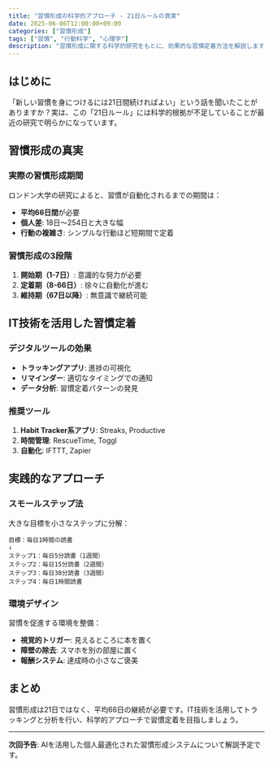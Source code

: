 ```yaml
---
title: "習慣形成の科学的アプローチ - 21日ルールの真実"
date: 2025-06-06T12:00:00+09:00
categories: ["習慣形成"]
tags: ["習慣", "行動科学", "心理学"]
description: "習慣形成に関する科学的研究をもとに、効果的な習慣定着方法を解説します"
---
```


## はじめに

「新しい習慣を身につけるには21日間続ければよい」という話を聞いたことがありますか？実は、この「21日ルール」には科学的根拠が不足していることが最近の研究で明らかになっています。

## 習慣形成の真実

### 実際の習慣形成期間

ロンドン大学の研究によると、習慣が自動化されるまでの期間は：

- **平均66日間**が必要
- **個人差**: 18日〜254日と大きな幅
- **行動の複雑さ**: シンプルな行動ほど短期間で定着

### 習慣形成の3段階

1. **開始期（1-7日）**: 意識的な努力が必要
2. **定着期（8-66日）**: 徐々に自動化が進む
3. **維持期（67日以降）**: 無意識で継続可能

## IT技術を活用した習慣定着

### デジタルツールの効果

- **トラッキングアプリ**: 進捗の可視化
- **リマインダー**: 適切なタイミングでの通知
- **データ分析**: 習慣定着パターンの発見

### 推奨ツール

1. **Habit Tracker系アプリ**: Streaks, Productive
2. **時間管理**: RescueTime, Toggl
3. **自動化**: IFTTT, Zapier

## 実践的なアプローチ

### スモールステップ法

大きな目標を小さなステップに分解：

```
目標：毎日1時間の読書
↓
ステップ1：毎日5分読書（1週間）
ステップ2：毎日15分読書（2週間）
ステップ3：毎日30分読書（3週間）
ステップ4：毎日1時間読書
```

### 環境デザイン

習慣を促進する環境を整備：

- **視覚的トリガー**: 見えるところに本を置く
- **障壁の除去**: スマホを別の部屋に置く
- **報酬システム**: 達成時の小さなご褒美

## まとめ

習慣形成は21日ではなく、平均66日の継続が必要です。IT技術を活用してトラッキングと分析を行い、科学的アプローチで習慣定着を目指しましょう。

---

**次回予告**: AIを活用した個人最適化された習慣形成システムについて解説予定です。